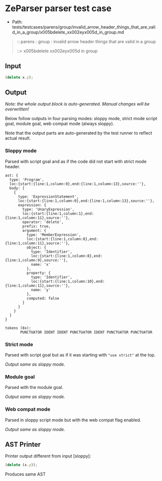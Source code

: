 # ZeParser parser test case

- Path: tests/testcases/parens/group/invalid_arrow_header_things_that_are_valid_in_a_group/x005bdelete_xx002eyx005d_in_group.md

> :: parens : group : invalid arrow header things that are valid in a group
>
> ::> x005bdelete xx002eyx005d in group

## Input

`````js
(delete x.y);
`````

## Output

_Note: the whole output block is auto-generated. Manual changes will be overwritten!_

Below follow outputs in four parsing modes: sloppy mode, strict mode script goal, module goal, web compat mode (always sloppy).

Note that the output parts are auto-generated by the test runner to reflect actual result.

### Sloppy mode

Parsed with script goal and as if the code did not start with strict mode header.

`````
ast: {
  type: 'Program',
  loc:{start:{line:1,column:0},end:{line:1,column:13},source:''},
  body: [
    {
      type: 'ExpressionStatement',
      loc:{start:{line:1,column:0},end:{line:1,column:13},source:''},
      expression: {
        type: 'UnaryExpression',
        loc:{start:{line:1,column:1},end:{line:1,column:11},source:''},
        operator: 'delete',
        prefix: true,
        argument: {
          type: 'MemberExpression',
          loc:{start:{line:1,column:8},end:{line:1,column:11},source:''},
          object: {
            type: 'Identifier',
            loc:{start:{line:1,column:8},end:{line:1,column:9},source:''},
            name: 'x'
          },
          property: {
            type: 'Identifier',
            loc:{start:{line:1,column:10},end:{line:1,column:11},source:''},
            name: 'y'
          },
          computed: false
        }
      }
    }
  ]
}

tokens (8x):
       PUNCTUATOR IDENT IDENT PUNCTUATOR IDENT PUNCTUATOR PUNCTUATOR
`````

### Strict mode

Parsed with script goal but as if it was starting with `"use strict"` at the top.

_Output same as sloppy mode._

### Module goal

Parsed with the module goal.

_Output same as sloppy mode._

### Web compat mode

Parsed in sloppy script mode but with the web compat flag enabled.

_Output same as sloppy mode._

## AST Printer

Printer output different from input [sloppy]:

````js
(delete (x.y));
````

Produces same AST
